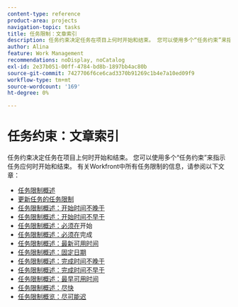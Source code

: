 ```yaml
---
content-type: reference
product-area: projects
navigation-topic: tasks
title: 任务限制：文章索引
description: 任务约束决定任务在项目上何时开始和结束。 您可以使用多个“任务约束”来指示任务应何时开始和结束。 有关Workfront中所有任务限制的信息，请参阅以下文章。
author: Alina
feature: Work Management
recommendations: noDisplay, noCatalog
exl-id: 2e37b051-00ff-4784-bd8b-1897bb4ac80b
source-git-commit: 7427706f6ce6cad3370b91269c1b4e7a10ed09f9
workflow-type: tm+mt
source-wordcount: '169'
ht-degree: 0%

---
```


# 任务约束：文章索引

<!-- Audited: 1/2024 -->

任务约束决定任务在项目上何时开始和结束。 您可以使用多个“任务约束”来指示任务应何时开始和结束。 有关Workfront中所有任务限制的信息，请参阅以下文章：

* [任务限制概述](../../../manage-work/tasks/task-constraints/task-constraint-overview.md)
* [更新任务的任务限制](../../../manage-work/tasks/task-constraints/update-task-constraint-of-task.md)
* [任务限制概述：开始时间不晚于](../../../manage-work/tasks/task-constraints/start-no-later-than.md)
* [任务限制概述：开始时间不早于](../../../manage-work/tasks/task-constraints/start-no-earlier-than.md)
* [任务限制概述：必须在](../../../manage-work/tasks/task-constraints/must-start-on.md)开始
* [任务限制概述：必须在](../../../manage-work/tasks/task-constraints/must-finish-on.md)完成
* [任务限制概述：最新可用时间](../../../manage-work/tasks/task-constraints/latest-available-time.md)
* [任务限制概述：固定日期](../../../manage-work/tasks/task-constraints/fixed-dates.md)
* [任务限制概述：完成时间不晚于](../../../manage-work/tasks/task-constraints/finish-no-later-than.md)
* [任务限制概述：完成时间不早于](../../../manage-work/tasks/task-constraints/finish-no-earlier-than.md)
* [任务限制概述：最早可用时间](../../../manage-work/tasks/task-constraints/earliest-available-time.md)
* [任务限制概述：尽快](../../../manage-work/tasks/task-constraints/as-soon-as-possible.md)
* [任务限制概览：尽可能迟](../../../manage-work/tasks/task-constraints/as-late-as-possible.md)
